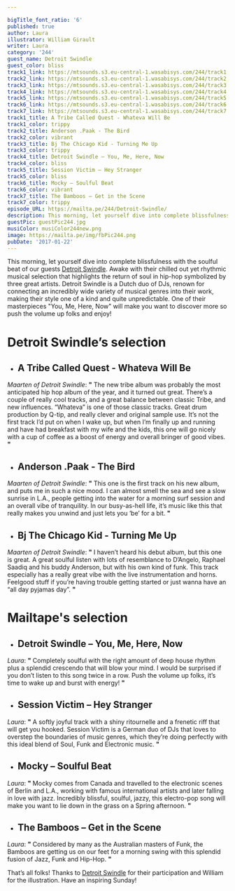 ```yaml
---

bigTitle_font_ratio: '6'
published: true
author: Laura
illustrator: William Girault
writer: Laura
category: '244'
guest_name: Detroit Swindle
guest_color: bliss
track1_link: https://mtsounds.s3.eu-central-1.wasabisys.com/244/track1.mp3
track2_link: https://mtsounds.s3.eu-central-1.wasabisys.com/244/track2.mp3
track3_link: https://mtsounds.s3.eu-central-1.wasabisys.com/244/track3.mp3
track4_link: https://mtsounds.s3.eu-central-1.wasabisys.com/244/track4.mp3
track5_link: https://mtsounds.s3.eu-central-1.wasabisys.com/244/track5.mp3
track6_link: https://mtsounds.s3.eu-central-1.wasabisys.com/244/track6.mp3
track7_link: https://mtsounds.s3.eu-central-1.wasabisys.com/244/track7.mp3
track1_title: A Tribe Called Quest - Whateva Will Be
track1_color: trippy
track2_title: Anderson .Paak - The Bird
track2_color: vibrant
track3_title: Bj The Chicago Kid - Turning Me Up
track3_color: trippy
track4_title: Detroit Swindle – You, Me, Here, Now
track4_color: bliss
track5_title: Session Victim – Hey Stranger
track5_color: bliss
track6_title: Mocky – Soulful Beat
track6_color: vibrant
track7_title: The Bamboos – Get in the Scene
track7_color: trippy
episode_URL: https://mailta.pe/244/Detroit-Swindle/
description: This morning, let yourself dive into complete blissfulness with the soulful beat of our guests Detroit Swindle. Awake with their chilled out yet rhythmic musical selection that highlights the return of soul in hip-hop.
guestPic: guestPic244.jpg
musiColor: musiColor244new.png
image: https://mailta.pe/img/fbPic244.png
pubDate: '2017-01-22'
---
```

This morning, let yourself dive into complete blissfulness with the soulful beat of our guests [Detroit Swindle](https://soundcloud.com/detroitswindle "Soundcloud"). Awake with their chilled out yet rhythmic musical selection that highlights the return of soul in hip-hop symbolized by three great artists. Detroit Swindle is a Dutch duo of DJs, renown for connecting an incredibly wide variety of musical genres into their work, making their style one of a kind and quite unpredictable. One of their masterpieces "You, Me, Here, Now" will make you want to discover more so push the volume up folks and enjoy!



# **Detroit Swindle’s selection**

+ ## A Tribe Called Quest - Whateva Will Be
_Maarten of Detroit Swindle_: **"** The new tribe album was probably the most anticipated hip hop album of the year, and it turned out great. There’s a couple of really cool tracks, and a great balance between classic Tribe, and new influences. “Whateva” is one of those classic tracks. Great drum production by Q-tip, and really clever and original sample use. It’s not the first track I’d put on when I wake up, but when I’m finally up and running and have had breakfast with my wife and the kids, this one will go nicely with a cup of coffee as a boost of energy and overall bringer of good vibes. **"** 

+ ## Anderson .Paak - The Bird
_Maarten of Detroit Swindle_: **"** This one is the first track on his new album, and puts me in such a nice mood. I can almost smell the sea and see a slow sunrise in L.A., people getting into the water for a morning surf session and an overall vibe of tranquility. In our busy-as-hell life, it’s music like this that really makes you unwind and just lets you ‘be’ for a bit. **"** 

+ ## Bj The Chicago Kid - Turning Me Up
_Maarten of Detroit Swindle_: **"** I haven’t heard his debut album, but this one is great. A great soulful listen with lots of resemblance to D’Angelo, Raphael Saadiq and his buddy Anderson, but with his own kind of funk. This track especially has a really great vibe with the live instrumentation and horns. Feelgood stuff if you’re having trouble getting started or just wanna have an “all day pyjamas day”. **"** 


# Mailtape's selection

+ ## Detroit Swindle – You, Me, Here, Now
_Laura_: **"** Completely soulful with the right amount of deep house rhythm plus a splendid crescendo that will blow your mind. I would be surprised if you don’t listen to this song twice in a row. Push the volume up folks, it’s time to wake up and burst with energy! **"** 

+ ## Session Victim – Hey Stranger
_Laura_: **"** A softly joyful track with a shiny ritournelle and a frenetic riff that will get you hooked. Session Victim is a German duo of DJs that loves to overstep the boundaries of music genres, which they’re doing perfectly with this ideal blend of Soul, Funk and Electronic music. **"** 


+ ## Mocky – Soulful Beat
_Laura_: **"** Mocky comes from Canada and travelled to the electronic scenes of Berlin and L.A., working with famous international artists and later falling in love with jazz. Incredibly blissful, soulful, jazzy, this electro-pop song will make you want to lie down in the grass on a Spring afternoon. **"** 

+ ## The Bamboos – Get in the Scene
_Laura_: **"** Considered by many as the Australian masters of Funk, the Bamboos are getting us on our feet for a morning swing with this splendid fusion of Jazz, Funk and Hip-Hop. **"** 


That’s all folks! Thanks to [Detroit Swindle](https://www.facebook.com/detroitswindle/ "Facebook") for their participation and William for the illustration. Have an inspiring Sunday! 

